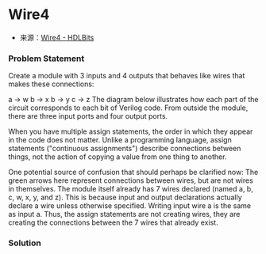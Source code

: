 # Wire4
- 来源：[Wire4 - HDLBits](https://hdlbits.01xz.net/wiki/Wire4)

### Problem Statement
Create a module with 3 inputs and 4 outputs that behaves like wires that makes these connections:

a -> w
b -> x
b -> y
c -> z
The diagram below illustrates how each part of the circuit corresponds to each bit of Verilog code. From outside the module, there are three input ports and four output ports.

When you have multiple assign statements, the order in which they appear in the code does not matter. Unlike a programming language, assign statements ("continuous assignments") describe connections between things, not the action of copying a value from one thing to another.

One potential source of confusion that should perhaps be clarified now: The green arrows here represent connections between wires, but are not wires in themselves. The module itself already has 7 wires declared (named a, b, c, w, x, y, and z). This is because input and output declarations actually declare a wire unless otherwise specified. Writing input wire a is the same as input a. Thus, the assign statements are not creating wires, they are creating the connections between the 7 wires that already exist.

### Solution

